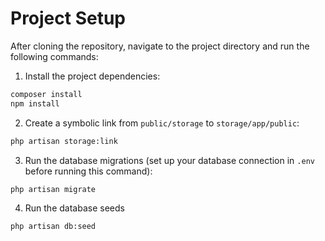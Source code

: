 # Project Setup

After cloning the repository, navigate to the project directory and run the following commands:

1. Install the project dependencies:

```bash
composer install
npm install
```

2. Create a symbolic link from `public/storage` to `storage/app/public`:

```bash
php artisan storage:link
```

3. Run the database migrations (set up your database connection in `.env` before running this command):

```bash
php artisan migrate
```

4. Run the database seeds

```bash
php artisan db:seed
```